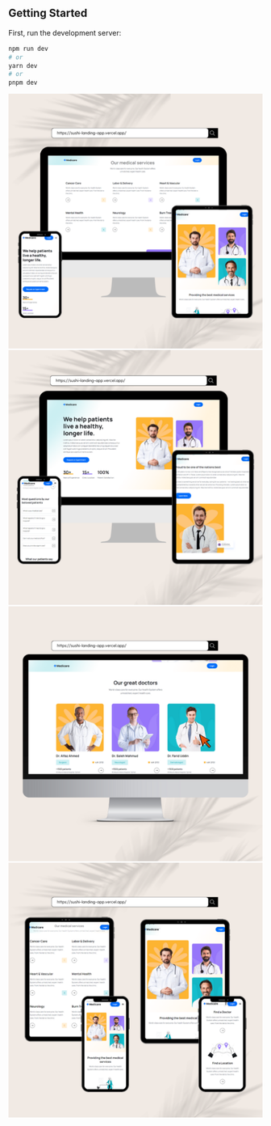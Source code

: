 ## Getting Started

First, run the development server:

```bash
npm run dev
# or
yarn dev
# or
pnpm dev
```

![plot](frontend/src/assets/readme/1.png)
![plot](frontend/src/assets/readme/2.png)
![plot](frontend/src/assets/readme/3.png)
![plot](frontend/src/assets/readme/4.png)
